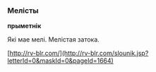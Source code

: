 ### Мелісты
**прыметнік**

Які мае мелі. Мелістая затока.

<a rel="author">[http://rv-blr.com/](http://rv-blr.com/slounik.jsp?letterId=0&maskId=0&pageId=1664)</a>
